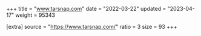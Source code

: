 +++
title = "www.tarsnap.com"
date = "2022-03-22"
updated = "2023-04-17"
weight = 95343

[extra]
source = "https://www.tarsnap.com/"
ratio = 3
size = 93
+++
